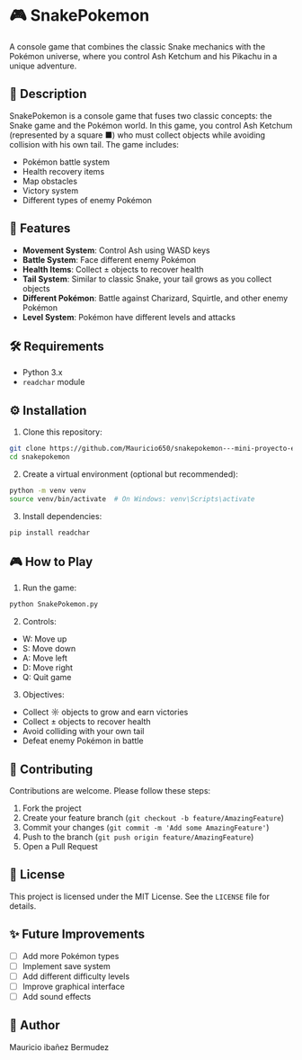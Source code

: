 # 🎮 SnakePokemon

A console game that combines the classic Snake mechanics with the Pokémon universe, where you control Ash Ketchum and his Pikachu in a unique adventure.

## 🎯 Description

SnakePokemon is a console game that fuses two classic concepts: the Snake game and the Pokémon world. In this game, you control Ash Ketchum (represented by a square ■) who must collect objects while avoiding collision with his own tail. The game includes:

- Pokémon battle system
- Health recovery items
- Map obstacles
- Victory system
- Different types of enemy Pokémon

## 🚀 Features

- **Movement System**: Control Ash using WASD keys
- **Battle System**: Face different enemy Pokémon
- **Health Items**: Collect ± objects to recover health
- **Tail System**: Similar to classic Snake, your tail grows as you collect objects
- **Different Pokémon**: Battle against Charizard, Squirtle, and other enemy Pokémon
- **Level System**: Pokémon have different levels and attacks

## 🛠️ Requirements

- Python 3.x
- `readchar` module

## ⚙️ Installation

1. Clone this repository:
```bash
git clone https://github.com/Mauricio650/snakepokemon---mini-proyecto-en-consola
cd snakepokemon
```

2. Create a virtual environment (optional but recommended):
```bash
python -m venv venv
source venv/bin/activate  # On Windows: venv\Scripts\activate
```

3. Install dependencies:
```bash
pip install readchar
```

## 🎮 How to Play

1. Run the game:
```bash
python SnakePokemon.py
```

2. Controls:
- W: Move up
- S: Move down
- A: Move left
- D: Move right
- Q: Quit game

3. Objectives:
- Collect ☼ objects to grow and earn victories
- Collect ± objects to recover health
- Avoid colliding with your own tail
- Defeat enemy Pokémon in battle

## 🤝 Contributing

Contributions are welcome. Please follow these steps:

1. Fork the project
2. Create your feature branch (`git checkout -b feature/AmazingFeature`)
3. Commit your changes (`git commit -m 'Add some AmazingFeature'`)
4. Push to the branch (`git push origin feature/AmazingFeature`)
5. Open a Pull Request

## 📝 License

This project is licensed under the MIT License. See the `LICENSE` file for details.

## ✨ Future Improvements

- [ ] Add more Pokémon types
- [ ] Implement save system
- [ ] Add different difficulty levels
- [ ] Improve graphical interface
- [ ] Add sound effects

## 📧 Author

Mauricio ibañez Bermudez
